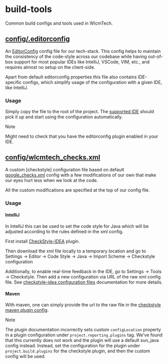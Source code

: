 # build-tools

Common build configs and tools used in WlcmTech.

## [config/.editorconfig](config/.editorconfig)

An [EditorConfig](https://editorconfig.org/) config file for our tech-stack. This config helps to maintain the consistency of the code-style across our codebase while having out-of-box support for most popular IDEs like IntelliJ, VSCode, VIM, etc., and requires almost no setup on the client-side.

Apart from default editorconfig properties this file also contains IDE-specific configs, which simplify usage of the configuration with a given IDE, like IntelliJ.

### Usage

Simply copy the file to the root of the project. The [supported IDE](https://editorconfig.org/#pre-installed) should pick it up and start using the configuration automatically.

> [!NOTE]
> Might need to check that you have the editorconfig plugin enabled in your IDE.

## [config/wlcmtech_checks.xml](config/wlcmtech_checks.xml)

A custom [checkstyle] configuration file based on default [google_checks.xml](https://github.com/checkstyle/checkstyle/blob/master/src/main/resources/google_checks.xml) config with a few modifications of our own that make our eyes hurt less when we look at the code.

All the custom modifications are specified at the top of our config file.

### Usage

#### IntelliJ

In IntelliJ this can be used to set the code style for Java which will be adjusted according to the rules defined in the xml config.

First install [CheckStyle-IDEA](https://plugins.jetbrains.com/plugin/1065-checkstyle-idea) plugin.

Then download the xml file locally to a temporary location and go to Settings -> Editor -> Code Style -> Java -> Import Scheme -> Checkstyle configuration

Additionally, to enable real-time feedback in the IDE, go to Settings -> Tools -> Checkstyle. Then add a new configuration via URL of the raw xml config file.
See [checkstyle-idea configuration files](https://github.com/jshiell/checkstyle-idea?tab=readme-ov-file#configuration-files) documentation for more details.

#### Maven

With maven, one can simply provide the url to the raw file in the [checkstyle maven plugin config](https://maven.apache.org/plugins/maven-checkstyle-plugin/examples/custom-checker-config.html).

> [!NOTE]
> The plugin documentation incorrectly sets custom `configLocation` property in a plugin configuration under `project.reporting.plugins` tag. We've found that this currently does not work and the plugin will use a default sun_java config instead.
> Instead, set the configuration for the plugin under `project.build.plugins` for the checkstyle plugin, and then the custom config will be used.


